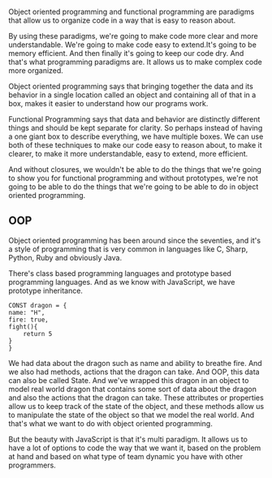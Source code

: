 Object oriented programming and functional programming are paradigms that allow us to organize code in a way that is easy to reason about.

By using these paradigms, we're going to make code more clear and more understandable. We're going to make code easy to extend.It's going to be memory efficient. And then finally it's going to keep our code dry.
And that's what programming paradigms are. It allows us to make complex code more organized.

Object oriented programming says that bringing together the data and its behavior in a single location called an object and containing all of that in a box, makes it easier to understand how our programs work.

Functional Programming says that data and behavior are distinctly different things and should be kept separate for clarity.
So perhaps instead of having a one giant box to describe everything, we have multiple boxes.
We can use both of these techniques to make our code easy to reason about, to make it clearer, to make it more understandable, easy to extend, more efficient.

And without closures, we wouldn't be able to do the things that we're going to show you for functional programming and without prototypes, we're not going to be able to do the things that we're going to be able to do in object oriented programming.

## OOP

Object oriented programming has been around since the seventies, and it's a style of programming that is very common in languages like C, Sharp, Python, Ruby and obviously Java.

There's class based programming languages and prototype based programming languages.
And as we know with JavaScript, we have prototype inheritance.

```JS
CONST dragon = {
name: "H",
fire: true,
fight(){
    return 5
}
}
```
We had data about the dragon such as name and ability to breathe fire. And we also had methods, actions that the dragon can take. And OOP, this data can also be called State.
And we've wrapped this dragon in an object to model real world dragon that contains some sort of data about the dragon and also the actions that the dragon can take.
These attributes or properties allow us to keep track of the state of the object, and these methods allow us to manipulate the state of the object so that we model the real world.
And that's what we want to do with object oriented programming.

But the beauty with JavaScript is that it's multi paradigm. It allows us to have a lot of options to code the way that we want it, based on the problem at hand and based on what type of team dynamic you have with other programmers.